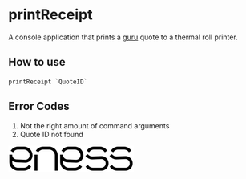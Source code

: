 # printReceipt

A console application that prints a [guru](https://github.com/studioENESS/2307_Modern-Guru) quote to a thermal roll printer.

## How to use

    printReceipt `QuoteID` 

## Error Codes

  1. Not the right amount of command arguments
  2. Quote ID not found



![preview](img/eness_logo.png)
